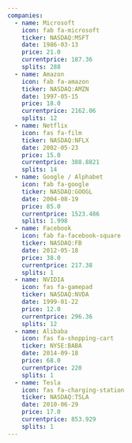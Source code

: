 ```yaml
---
companies:
  - name: Microsoft
    icon: fab fa-microsoft
    ticker: NASDAQ:MSFT
    date: 1986-03-13
    price: 21.0
    currentprice: 187.36
    splits: 288
  - name: Amazon
    icon: fab fa-amazon
    ticker: NASDAQ:AMZN
    date: 1997-05-15
    price: 18.0
    currentprice: 2162.06
    splits: 12
  - name: Netflix
    icon: fas fa-film
    ticker: NASDAQ:NFLX
    date: 2002-05-23
    price: 15.0
    currentprice: 388.8821
    splits: 14
  - name: Google / Alphabet
    icon: fab fa-google
    ticker: NASDAQ:GOOGL
    date: 2004-08-19
    price: 85.0
    currentprice: 1523.486
    splits: 1.998
  - name: Facebook
    icon: fab fa-facebook-square
    ticker: NASDAQ:FB
    date: 2012-05-18
    price: 38.0
    currentprice: 217.38
    splits: 1
  - name: NVIDIA
    icon: fas fa-gamepad
    ticker: NASDAQ:NVDA
    date: 1999-01-22
    price: 12.0
    currentprice: 296.36
    splits: 12
  - name: Alibaba
    icon: fas fa-shopping-cart
    ticker: NYSE:BABA
    date: 2014-09-18
    price: 68.0
    currentprice: 220
    splits: 1
  - name: Tesla
    icon: fas fa-charging-station
    ticker: NASDAQ:TSLA
    date: 2010-06-29
    price: 17.0
    currentprice: 853.929
    splits: 1
---
```

